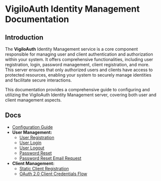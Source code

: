 # VigiloAuth Identity Management Documentation

## Introduction
The **VigiloAuth** Identity Management service is a core component responsible for managing user and client authentication and authorization within your system. It offers comprehensive functionalities, including user registration, login, password management, client registration, and more. This server ensures that only authorized users and clients have access to protected resources, enabling your system to securely manage identities and facilitate secure interactions.

This documentation provides a comprehensive guide to configuring and utilizing the VigiloAuth Identity Management server, covering both user and client management aspects.

## Docs
- [Configuration Guide](../../configuration.md)
- **User Management:**
    - [User Registration](user_handler/user_registration.md)
    - [User Login](user_handler/user_login.md)
    - [User Logout](user_handler/user_logout.md)
    - [Password Reset](user_handler/password_reset.md)
    - [Password Reset Email Request](user_handler/password_reset_request.md)
- **Client Management:**
    - [Static Client Registration](client_handler/static_client_registration.md)
    - [OAuth 2.0 Client Credentials Flow](auth_handler/client_credentials_grant.md)